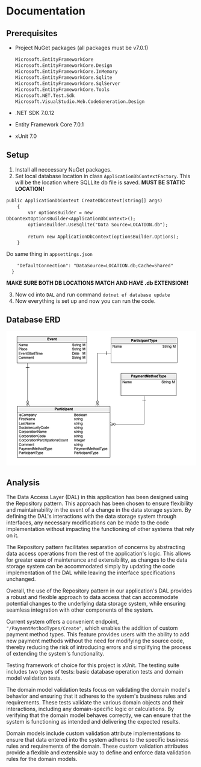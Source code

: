 # Documentation

## Prerequisites

- Project NuGet packages (all packages must be v7.0.1)

  ```
  Microsoft.EntityFrameworkCore
  Microsoft.EntityFrameworkCore.Design
  Microsoft.EntityFrameworkCore.InMemory
  Microsoft.EntityFrameworkCore.Sqlite
  Microsoft.EntityFrameworkCore.SqlServer
  Microsoft.EntityFrameworkCore.Tools
  Microsoft.NET.Test.Sdk
  Microsoft.VisualStudio.Web.CodeGeneration.Design
  ```

- .NET SDK 7.0.12
- Entity Framework Core 7.0.1
- xUnit 7.0

## Setup

1. Install all neccessary NuGet packages.
2. Set local database location in class `ApplicationDbContextFactory`. This will be the location where SQLLite db file is saved.
   **MUST BE STATIC LOCATION!**

```
public ApplicationDbContext CreateDbContext(string[] args)
    {
        var optionsBuilder = new DbContextOptionsBuilder<ApplicationDbContext>();
        optionsBuilder.UseSqlite("Data Source=LOCATION.db");

        return new ApplicationDbContext(optionsBuilder.Options);
    }
```

Do same thing in `appsettings.json`

```"ConnectionStrings": {
    "DefaultConnection": "DataSource=LOCATION.db;Cache=Shared"
  }
```

**MAKE SURE BOTH DB LOCATIONS MATCH AND HAVE .db EXTENSION!!**

3. Now cd into `DAL` and run command `dotnet ef database update`
4. Now everything is set up and now you can run the code.

## Database ERD

![Model](https://github.com/rreintal/RIK/blob/main/ERD/db-erd.png)

## Analysis

The Data Access Layer (DAL) in this application has been designed using the Repository pattern. This approach has been chosen to ensure flexibility and maintainability in the event of a change in the data storage system. By defining the DAL's interactions with the data storage system through interfaces, any necessary modifications can be made to the code implementation without impacting the functioning of other systems that rely on it.

The Repository pattern facilitates separation of concerns by abstracting data access operations from the rest of the application's logic. This allows for greater ease of maintenance and extensibility, as changes to the data storage system can be accommodated simply by updating the code implementation of the DAL while leaving the interface specifications unchanged.

Overall, the use of the Repository pattern in our application's DAL provides a robust and flexible approach to data access that can accommodate potential changes to the underlying data storage system, while ensuring seamless integration with other components of the system.

Current system offers a convenient endpoint, `"/PaymentMethodTypes/Create"`, which enables the addition of custom payment method types. This feature provides users with the ability to add new payment methods without the need for modifying the source code, thereby reducing the risk of introducing errors and simplifying the process of extending the system's functionality.

Testing framework of choice for this project is xUnit. The testing suite includes two types of tests: basic database operation tests and domain model validation tests.

The domain model validation tests focus on validating the domain model's behavior and ensuring that it adheres to the system's business rules and requirements. These tests validate the various domain objects and their interactions, including any domain-specific logic or calculations. By verifying that the domain model behaves correctly, we can ensure that the system is functioning as intended and delivering the expected results.

Domain models include custom validation attribute implementations to ensure that data entered into the system adheres to the specific business rules and requirements of the domain. These custom validation attributes provide a flexible and extensible way to define and enforce data validation rules for the domain models.
